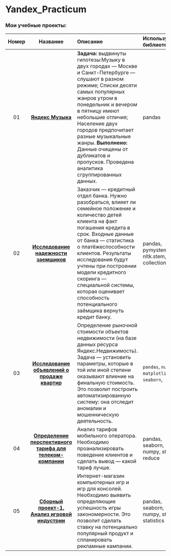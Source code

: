 # Yandex_Practicum

 ### Мои учебные проекты:
 |**Номер**|**Название**|**Описание**|**Используемые библиотеки**|
 |:-----:|:----------------:|:------------------------------------------|:-------------------|
|01|[**Яндекс Музыка**](https://github.com/RuslanGadzhiev/Yandex_Practicum/tree/main/01%20Yandex%20music)|**Задача:** выдвинуты гипотезы:Музыку в двух городах — Москве и Санкт-Петербурге — слушают в разном режиме;    Списки десяти самых популярных жанров утром в понедельник и вечером в пятницу имеют небольшие отличия;  Население двух городов предпочитает разные музыкальные жанры.  **Выполнено:** Данные очищены от дубликатов и пропусков. Проведена аналитика сгруппированных данных.|    pandas |
|02|[**Исследование надежности заемщиков**]()|Заказчик — кредитный отдел банка. Нужно разобраться, влияет ли семейное положение и количество детей клиента на факт погашения кредита в срок. Входные данные от банка — статистика о платёжеспособности клиентов. Результаты исследования будут учтены при построении модели кредитного скоринга — специальной системы, которая оценивает способность потенциального заёмщика вернуть кредит банку.|pandas, pymystem3, nltk.stem, collections|
|03|[**Исследование объявлений о продаже квартир**]()|Определение рыночной стоимости объектов недвижимости (на базе данных ресурса Яндекс.Недвижимость). Задача — установить параметры, которые в той или иной степени оказывают влиение на финальную стоимость. Это позволит построить автоматизированную систему: она отследит аномалии и мошенническую деятельность.|`pandas`, `numpy`, `matplotlib`, `seaborn`,|
|04|[**Определение перспективного тарифа для телеком-компании**]()|Анализ тарифов мобильного оператора. Необходимо проанализировать поведение клиентов и сделать вывод — какой тариф лучше.|pandas, seaborn, pyplot, numpy, stats, reduce|
|05|[**Сборный проект-1. Анализ игровой индустрии**]()|Интернет-магазин компьютерных игр и игр для консолей. Необходимо выявить определяющие успешность игры закономерности. Это позволит сделать ставку на потенциально популярный продукт и спланировать рекламные кампании.|pandas, seaborn, pyplot, numpy, stats, statistics|
